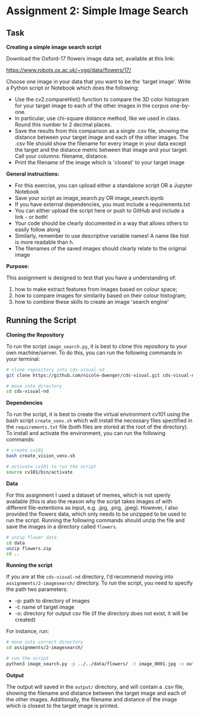 # Assignment 2: Simple Image Search

## Task

__Creating a simple image search script__

Download the Oxford-17 flowers image data set, available at this link:

https://www.robots.ox.ac.uk/~vgg/data/flowers/17/

Choose one image in your data that you want to be the 'target image'. Write a Python script or Notebook which does the following:
- Use the cv2.compareHist() function to compare the 3D color histogram for your target image to each of the other images in the corpus one-by-one.
- In particular, use chi-square distance method, like we used in class. Round this number to 2 decimal places.
- Save the results from this comparison as a single .csv file, showing the distance between your target image and each of the other images. The .csv file should show the filename for every image in your data except the target and the distance metric between that image and your target. Call your columns: filename, distance.
- Print the filename of the image which is 'closest' to your target image

__General instructions:__
- For this exercise, you can upload either a standalone script OR a Jupyter Notebook
- Save your script as image_search.py OR image_search.ipynb
- If you have external dependencies, you must include a requirements.txt
- You can either upload the script here or push to GitHub and include a link - or both!
- Your code should be clearly documented in a way that allows others to easily follow along
- Similarly, remember to use descriptive variable names! A name like hist is more readable than h.
- The filenames of the saved images should clearly relate to the original image

__Purpose:__

This assignment is designed to test that you have a understanding of:
1. how to make extract features from images based on colour space;
2. how to compare images for similarity based on their colour histogram;
3. how to combine these skills to create an image 'search engine'


## Running the Script

__Cloning the Repository__

To run the script `image_search.py`, it is best to clone this repository to your own machine/server. To do this, you can run the following commands in your terminal:

```bash
# clone repository into cds-visual-nd
git clone https://github.com/nicole-dwenger/cds-visual.git cds-visual-nd

# move into directory
cd cds-visual-nd
```

__Dependencies__

To run the script, it is best to create the virtual environment cv101 using the bash script `create_venv.sh` which will install the necessary files spectified in the `requirements.txt` file (both files are stored at the root of the directory). To install and activate the environment, you can run the following commands: 

```bash
# create cv101
bash create_vision_venv.sh

# activate cv101 to run the script
source cv101/bin/activate
```

__Data__

For this assignment I used a dataset of memes, which is not openly available (this is also the reason why the script takes images of with different file-extentions as input, e.g. .jpg, .png, .jpeg). However, I also provided the flowers data, which only needs to be unzipped to be used to run the script. Running the following commands should unzip the file and save the images in a directory called `flowers`.

```bash
# unzip flower data
cd data
unzip flowers.zip
cd ..

```

__Running the script__

If you are at the `cds-visual-nd` directory, I'd recommend moving into `assignments/2-imagesearch/` directory. To run the script, you need to specify the path two parameters:
- -p: path to directory of images 
- -t: name of target image
- -o: directory for output csv file (if the directory does not exist, it will be created)

For instance, run: 
```bash
# move into correct directory
cd assignments/2-imagesearch/

# run the script
python3 image_search.py -p ../../data/flowers/ -t image_0001.jpg -o output/
```

__Output__

The output will saved in the `output/` directory, and will contain a .csv file, showing the filename and distance between the target image and each of the other images. Additionally, the filename and distance of the image which is closest to the target image is printed. 